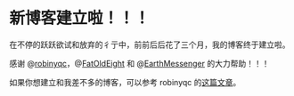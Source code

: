 # 新博客建立啦！！！

在不停的跃跃欲试和放弃的彳亍中，前前后后花了三个月，我的博客终于建立啦。

感谢 @[robinyqc](https://robinyqc.cn)，@[FatOldEight](https://fat-old-eight.github.io/) 和 @[EarthMessenger](https://blog.earthmessenger.xyz/) 的大力帮助！！！

如果你想建立和我差不多的博客，可以参考 robinyqc 的[这篇文章](https://robinyqc.cn/blogs/blogrepo/MkDocs%20%E5%9B%BD%E5%86%85%E6%90%AD%E5%BB%BA%E5%8F%82%E8%80%83%E6%89%8B%E5%86%8C)。